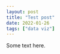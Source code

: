 ```yaml
---
layout: post
title: "Test post"
date: 2022-01-26
tags: ["data viz"]
---
```


Some text here.

<div id="line-plot"></div>

<script src="https://d3js.org/d3.v7.min.js"></script>
<script>
    // Define the data
    const data = [
        {x: 1, y: 10},
        {x: 2, y: 20},
        {x: 3, y: 15},
        {x: 4, y: 25},
        {x: 5, y: 30}
    ];

    // Set the dimensions and margins of the plot
    const margin = {top: 20, right: 30, bottom: 30, left: 40},
        width = 600 - margin.left - margin.right,
        height = 400 - margin.top - margin.bottom;

    // Append the SVG object to the div
    const svg = d3.select("#line-plot")
        .append("svg")
        .attr("width", width + margin.left + margin.right)
        .attr("height", height + margin.top + margin.bottom)
        .append("g")
        .attr("transform", "translate(" + margin.left + "," + margin.top + ")");

    // X scale and axis
    const x = d3.scaleLinear()
        .domain(d3.extent(data, d => d.x))
        .range([0, width]);
    svg.append("g")
        .attr("transform", "translate(0," + height + ")")
        .call(d3.axisBottom(x));

    // Y scale and axis
    const y = d3.scaleLinear()
        .domain([0, d3.max(data, d => d.y)])
        .range([height, 0]);
    svg.append("g")
        .call(d3.axisLeft(y));

    // Line function
    const line = d3.line()
        .x(d => x(d.x))
        .y(d => y(d.y));

    // Draw the line
    svg.append("path")
        .datum(data)
        .attr("fill", "none")
        .attr("stroke", "steelblue")
        .attr("stroke-width", 2)
        .attr("d", line);
</script>